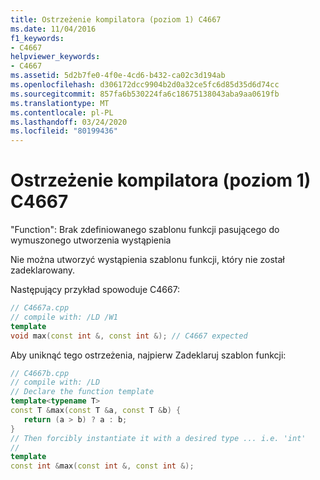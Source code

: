 ```yaml
---
title: Ostrzeżenie kompilatora (poziom 1) C4667
ms.date: 11/04/2016
f1_keywords:
- C4667
helpviewer_keywords:
- C4667
ms.assetid: 5d2b7fe0-4f0e-4cd6-b432-ca02c3d194ab
ms.openlocfilehash: d306172dcc9904b2d0a32ce5fc6d85d35d6d74cc
ms.sourcegitcommit: 857fa6b530224fa6c18675138043aba9aa0619fb
ms.translationtype: MT
ms.contentlocale: pl-PL
ms.lasthandoff: 03/24/2020
ms.locfileid: "80199436"
---
```

# <a name="compiler-warning-level-1-c4667"></a>Ostrzeżenie kompilatora (poziom 1) C4667

"Function": Brak zdefiniowanego szablonu funkcji pasującego do wymuszonego utworzenia wystąpienia

Nie można utworzyć wystąpienia szablonu funkcji, który nie został zadeklarowany.

Następujący przykład spowoduje C4667:

```cpp
// C4667a.cpp
// compile with: /LD /W1
template
void max(const int &, const int &); // C4667 expected
```

Aby uniknąć tego ostrzeżenia, najpierw Zadeklaruj szablon funkcji:

```cpp
// C4667b.cpp
// compile with: /LD
// Declare the function template
template<typename T>
const T &max(const T &a, const T &b) {
   return (a > b) ? a : b;
}
// Then forcibly instantiate it with a desired type ... i.e. 'int'
//
template
const int &max(const int &, const int &);
```
